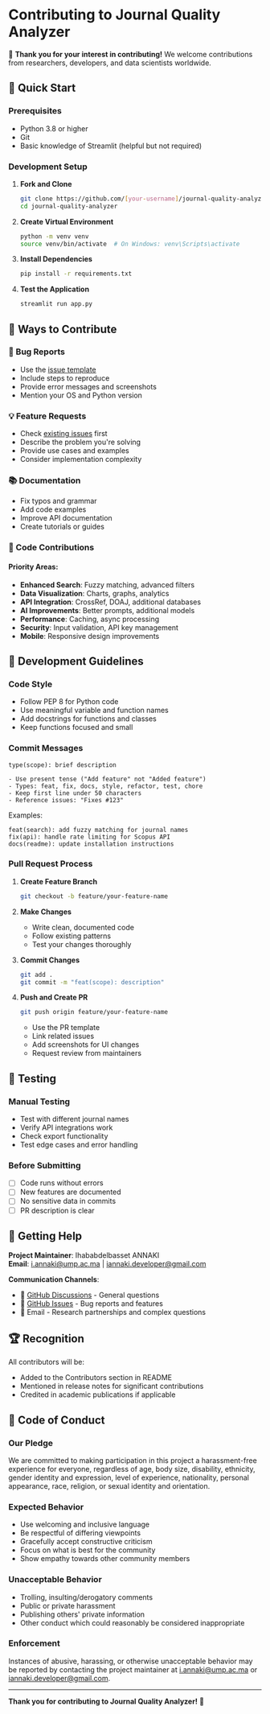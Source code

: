 # Contributing to Journal Quality Analyzer

🎉 **Thank you for your interest in contributing!** We welcome contributions from researchers, developers, and data scientists worldwide.

## 🚀 Quick Start

### Prerequisites
- Python 3.8 or higher
- Git
- Basic knowledge of Streamlit (helpful but not required)

### Development Setup

1. **Fork and Clone**
   ```bash
   git clone https://github.com/[your-username]/journal-quality-analyzer.git
   cd journal-quality-analyzer
   ```

2. **Create Virtual Environment**
   ```bash
   python -m venv venv
   source venv/bin/activate  # On Windows: venv\Scripts\activate
   ```

3. **Install Dependencies**
   ```bash
   pip install -r requirements.txt
   ```

4. **Test the Application**
   ```bash
   streamlit run app.py
   ```

## 🎯 Ways to Contribute

### 🐛 Bug Reports
- Use the [issue template](../../issues/new)
- Include steps to reproduce
- Provide error messages and screenshots
- Mention your OS and Python version

### 💡 Feature Requests
- Check [existing issues](../../issues) first
- Describe the problem you're solving
- Provide use cases and examples
- Consider implementation complexity

### 📚 Documentation
- Fix typos and grammar
- Add code examples
- Improve API documentation
- Create tutorials or guides

### 🔧 Code Contributions

#### Priority Areas:
- **Enhanced Search**: Fuzzy matching, advanced filters
- **Data Visualization**: Charts, graphs, analytics
- **API Integration**: CrossRef, DOAJ, additional databases
- **AI Improvements**: Better prompts, additional models
- **Performance**: Caching, async processing
- **Security**: Input validation, API key management
- **Mobile**: Responsive design improvements

## 📝 Development Guidelines

### Code Style
- Follow PEP 8 for Python code
- Use meaningful variable and function names
- Add docstrings for functions and classes
- Keep functions focused and small

### Commit Messages
```
type(scope): brief description

- Use present tense ("Add feature" not "Added feature")
- Types: feat, fix, docs, style, refactor, test, chore
- Keep first line under 50 characters
- Reference issues: "Fixes #123"
```

Examples:
```
feat(search): add fuzzy matching for journal names
fix(api): handle rate limiting for Scopus API
docs(readme): update installation instructions
```

### Pull Request Process

1. **Create Feature Branch**
   ```bash
   git checkout -b feature/your-feature-name
   ```

2. **Make Changes**
   - Write clean, documented code
   - Follow existing patterns
   - Test your changes thoroughly

3. **Commit Changes**
   ```bash
   git add .
   git commit -m "feat(scope): description"
   ```

4. **Push and Create PR**
   ```bash
   git push origin feature/your-feature-name
   ```
   - Use the PR template
   - Link related issues
   - Add screenshots for UI changes
   - Request review from maintainers

## 🧪 Testing

### Manual Testing
- Test with different journal names
- Verify API integrations work
- Check export functionality
- Test edge cases and error handling

### Before Submitting
- [ ] Code runs without errors
- [ ] New features are documented
- [ ] No sensitive data in commits
- [ ] PR description is clear

## 📧 Getting Help

**Project Maintainer**: Ihababdelbasset ANNAKI  
**Email**: [i.annaki@ump.ac.ma](mailto:i.annaki@ump.ac.ma) | [iannaki.developer@gmail.com](mailto:iannaki.developer@gmail.com)

**Communication Channels**:
- 💬 [GitHub Discussions](../../discussions) - General questions
- 🐛 [GitHub Issues](../../issues) - Bug reports and features
- 📧 Email - Research partnerships and complex questions

## 🏆 Recognition

All contributors will be:
- Added to the Contributors section in README
- Mentioned in release notes for significant contributions
- Credited in academic publications if applicable

## 📜 Code of Conduct

### Our Pledge
We are committed to making participation in this project a harassment-free experience for everyone, regardless of age, body size, disability, ethnicity, gender identity and expression, level of experience, nationality, personal appearance, race, religion, or sexual identity and orientation.

### Expected Behavior
- Use welcoming and inclusive language
- Be respectful of differing viewpoints
- Gracefully accept constructive criticism
- Focus on what is best for the community
- Show empathy towards other community members

### Unacceptable Behavior
- Trolling, insulting/derogatory comments
- Public or private harassment
- Publishing others' private information
- Other conduct which could reasonably be considered inappropriate

### Enforcement
Instances of abusive, harassing, or otherwise unacceptable behavior may be reported by contacting the project maintainer at [i.annaki@ump.ac.ma](mailto:i.annaki@ump.ac.ma) or [iannaki.developer@gmail.com](mailto:iannaki.developer@gmail.com).

---

**Thank you for contributing to Journal Quality Analyzer!** 🚀